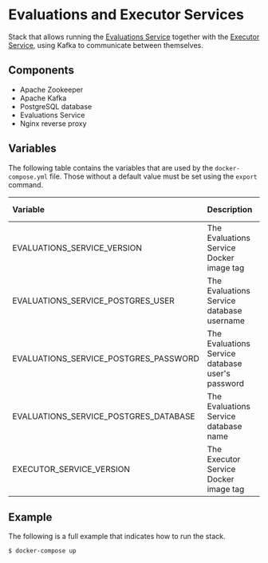 # Evaluations and Executor Services

Stack that allows running the [Evaluations Service](https://github.com/coding-eval-platform/evaluations-service) together with the [Executor Service](https://github.com/coding-eval-platform/executor-service), using Kafka to communicate between themselves.

## Components

- Apache Zookeeper
- Apache Kafka
- PostgreSQL database
- Evaluations Service
- Nginx reverse proxy

## Variables

The following table contains the variables that are used by the ```docker-compose.yml``` file.
Those without a default value must be set using the ```export``` command.


| Variable                              | Description                                       | Default value         |
|:--------------------------------------|:--------------------------------------------------|:---------------------:|
| EVALUATIONS_SERVICE_VERSION           | The Evaluations Service Docker image tag          | 0.1.0-RELEASE         |
| EVALUATIONS_SERVICE_POSTGRES_USER     | The Evaluations Service database username         | evaluations-service   |
| EVALUATIONS_SERVICE_POSTGRES_PASSWORD | The Evaluations Service database user's password  | evaluations-service   |
| EVALUATIONS_SERVICE_POSTGRES_DATABASE | The Evaluations Service database name             | evaluations-service   |
| EXECUTOR_SERVICE_VERSION              | The Executor Service Docker image tag             | 0.0.1-RELEASE         |


## Example

The following is a full example that indicates how to run the stack.

```
$ docker-compose up
```
